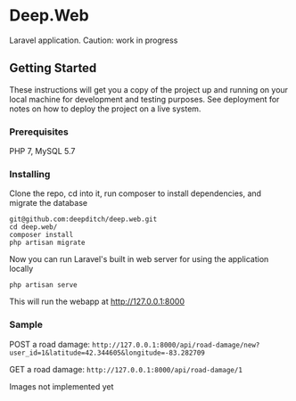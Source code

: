# Deep.Web

Laravel application. Caution: work in progress

## Getting Started

These instructions will get you a copy of the project up and running on your local machine for development and testing purposes. See deployment for notes on how to deploy the project on a live system.

### Prerequisites

PHP 7, MySQL 5.7

### Installing

Clone the repo, cd into it, run composer to install dependencies, and migrate the database

```
git@github.com:deepditch/deep.web.git
cd deep.web/
composer install
php artisan migrate
```

Now you can run Laravel's built in web server for using the application locally

```
php artisan serve
```

This will run the webapp at http://127.0.0.1:8000

### Sample

POST a road damage:
```http://127.0.0.1:8000/api/road-damage/new?user_id=1&latitude=42.344605&longitude=-83.282709```

GET a road damage:
```http://127.0.0.1:8000/api/road-damage/1```

Images not implemented yet